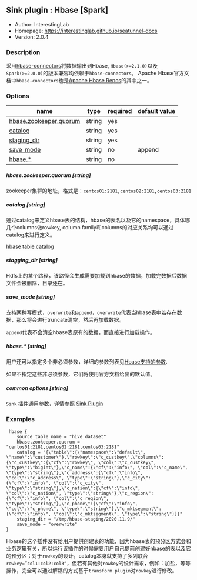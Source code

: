 ## Sink plugin : Hbase [Spark]

* Author: InterestingLab
* Homepage: https://interestinglab.github.io/seatunnel-docs
* Version: 2.0.4

### Description

采用[hbase-connectors](https://github.com/apache/hbase-connectors/tree/master/spark)将数据输出到Hbase, `Hbase(>=2.1.0)`以及`Spark(>=2.0.0)`的版本兼容均依赖于`hbase-connectors`。
Apache Hbase官方文档中`hbase-connectors`也是[Apache Hbase Repos](https://hbase.apache.org/book.html#repos)的其中之一。

### Options

| name                                              | type   | required | default value |
| ------------------------------------------------- | ------ | -------- | ------------- |
| [hbase.zookeeper.quorum](#hbase.zookeeper.quorum) | string | yes      |               |
| [catalog](#catalog)                               | string | yes      |               |
| [staging_dir](#staging_dir)                       | string | yes      |               |
| [save_mode](#save_mode)                           | string | no       | append        |
| [hbase.*](#hbase.*)                               | string | no       |               |

##### hbase.zookeeper.quorum [string]

zookeeper集群的地址，格式是：`centos01:2181,centos02:2181,centos03:2181`

##### catalog [string]

通过catalog来定义hbase表的结构，hbase的表名以及它的namespace，具体哪几个columns做rowkey, column family和columns的对应关系均可以通过catalog来进行定义。

[hbase table catalog](#https://hbase.apache.org/book.html#_define_catalog)

##### stagging_dir [string]

Hdfs上的某个路径，该路径会生成需要加载到hbase的数据，加载完数据后数据文件会被删除，目录还在。


##### save_mode [string]

支持两种写模式，`overwrite`和`append`，`overwrite`代表当hbase表中若存在数据，那么将会进行truncate清空，然后再加载数据。

`append`代表不会清空hbase表原有的数据，而直接进行加载操作。

##### hbase.* [string]

用户还可以指定多个非必须参数，详细的参数列表见[Hbase支持的参数](https://hbase.apache.org/book.html#config.files).

如果不指定这些非必须参数，它们将使用官方文档给出的默认值。

##### common options [string]

`Sink` 插件通用参数，详情参照 [Sink Plugin](/zh-cn/v2/spark/configuration/sink-plugins/)


### Examples

```
 hbase {
    source_table_name = "hive_dataset"
    hbase.zookeeper.quorum = "centos01:2181,centos02:2181,centos03:2181"
    catalog = "{\"table\":{\"namespace\":\"default\", \"name\":\"customer\"},\"rowkey\":\"c_custkey\",\"columns\":{\"c_custkey\":{\"cf\":\"rowkey\", \"col\":\"c_custkey\", \"type\":\"bigint\"},\"c_name\":{\"cf\":\"info\", \"col\":\"c_name\", \"type\":\"string\"},\"c_address\":{\"cf\":\"info\", \"col\":\"c_address\", \"type\":\"string\"},\"c_city\":{\"cf\":\"info\", \"col\":\"c_city\", \"type\":\"string\"},\"c_nation\":{\"cf\":\"info\", \"col\":\"c_nation\", \"type\":\"string\"},\"c_region\":{\"cf\":\"info\", \"col\":\"c_region\", \"type\":\"string\"},\"c_phone\":{\"cf\":\"info\", \"col\":\"c_phone\", \"type\":\"string\"},\"c_mktsegment\":{\"cf\":\"info\", \"col\":\"c_mktsegment\", \"type\":\"string\"}}}"
    staging_dir = "/tmp/hbase-staging/2020.11.9/"
    save_mode = "overwrite"
}
```
Hbase的这个插件没有给用户提供创建表的功能，因为hbase表的预分区方式会和业务逻辑有关，所以运行该插件的时候需要用户自己提前创建好hbase的表以及它的预分区；对于`rowkey`的设计，catalog本身就支持了多列联合 `rowkey=”col1:col2:col3“`，但若有其他对`rowkey`的设计需求，例如：加盐，等等操作，完全可以通过解耦的方式基于`transform plugin`对`rowkey`进行修改。
